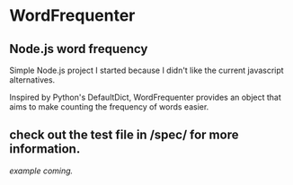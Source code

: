 WordFrequenter
=============

Node.js word frequency
----------------------

Simple Node.js project I started because I didn't like the current javascript alternatives.

Inspired by Python's DefaultDict, WordFrequenter provides an object that aims to make counting the frequency of words easier.


## check out the test file in /spec/ for more information.

*example coming.*
